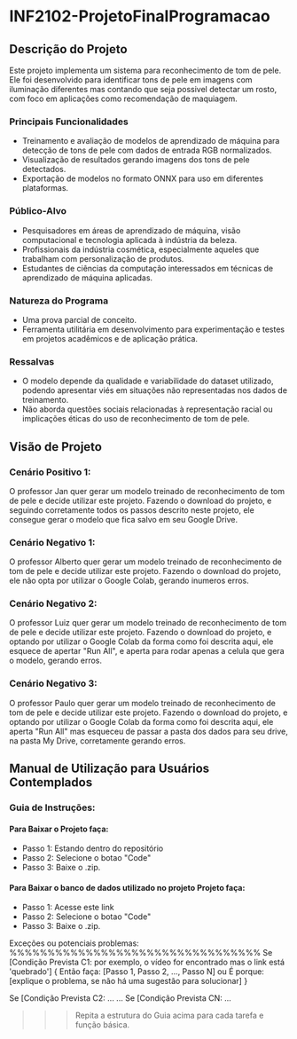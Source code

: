 # INF2102-ProjetoFinalProgramacao

## Descrição do Projeto
Este projeto implementa um sistema para reconhecimento de tom de pele. Ele foi desenvolvido para identificar tons de pele em imagens com iluminação diferentes mas contando que seja possivel detectar um rosto, com foco em aplicações como recomendação de maquiagem.

### Principais Funcionalidades
- Treinamento e avaliação de modelos de aprendizado de máquina para detecção de tons de pele com dados de entrada RGB normalizados.
- Visualização de resultados gerando imagens dos tons de pele detectados.
- Exportação de modelos no formato ONNX para uso em diferentes plataformas.
  
### Público-Alvo
- Pesquisadores em áreas de aprendizado de máquina, visão computacional e tecnologia aplicada à indústria da beleza.
- Profissionais da indústria cosmética, especialmente aqueles que trabalham com personalização de produtos.
- Estudantes de ciências da computação interessados em técnicas de aprendizado de máquina aplicadas.

### Natureza do Programa
- Uma prova parcial de conceito.
- Ferramenta utilitária em desenvolvimento para experimentação e testes em projetos acadêmicos e de aplicação prática.

### Ressalvas
- O modelo depende da qualidade e variabilidade do dataset utilizado, podendo apresentar viés em situações não representadas nos dados de treinamento.
- Não aborda questões sociais relacionadas à representação racial ou implicações éticas do uso de reconhecimento de tom de pele.

## Visão de Projeto

### Cenário Positivo 1:

O professor Jan quer gerar um modelo treinado de reconhecimento de tom de pele e decide utilizar este projeto. Fazendo o download do projeto, e seguindo corretamente todos os passos descrito neste projeto, ele consegue gerar o modelo que fica salvo em seu Google Drive.

### Cenário Negativo 1:

O professor Alberto quer gerar um modelo treinado de reconhecimento de tom de pele e decide utilizar este projeto. Fazendo o download do projeto, ele não opta por utilizar o Google Colab, gerando inumeros erros.

### Cenário Negativo 2:

O professor Luiz quer gerar um modelo treinado de reconhecimento de tom de pele e decide utilizar este projeto. Fazendo o download do projeto, e optando por utilizar o Google Colab da forma como foi descrita aqui, ele esquece de apertar "Run All", e aperta para rodar apenas a celula que gera o modelo, gerando erros.

### Cenário Negativo 3:

O professor Paulo quer gerar um modelo treinado de reconhecimento de tom de pele e decide utilizar este projeto. Fazendo o download do projeto, e optando por utilizar o Google Colab da forma como foi descrita aqui, ele aperta "Run All" mas esqueceu de passar a pasta dos dados para seu drive, na pasta My Drive, corretamente gerando erros.

## Manual de Utilização para Usuários Contemplados
 
  ### Guia de Instruções:
  #### Para Baixar o Projeto faça:
  - Passo 1: Estando dentro do repositório
  - Passo 2: Selecione o botao "Code"
  - Passo 3: Baixe o .zip.
  
  #### Para Baixar o banco de dados utilizado no projeto Projeto faça:
  - Passo 1: Acesse este link
  - Passo 2: Selecione o botao "Code"
  - Passo 3: Baixe o .zip.

  Exceções ou potenciais problemas:
  %%%%%%%%%%%%%%%%%%%%%%%%%%%%%%%%%
  Se [Condição Prevista C1: por exemplo, o vídeo for encontrado mas o link está 'quebrado']
     {
     Então faça: [Passo 1, Passo 2, ..., Passo N] 
     ou
     É porque: [explique o problema, se não há uma sugestão para solucionar] 
     } 
  
  Se [Condição Prevista C2: ... 
  ...
  Se [Condição Prevista CN: ...      

>>> Repita a estrutura do Guia acima para cada tarefa e função básica.


